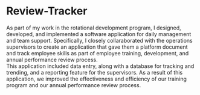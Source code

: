 # Review-Tracker
As part of my work in the rotational development program, I designed, developed, and implemented a software application for daily management and team support. 
Specifically, I closely collaraborated with the operations supervisors to create an application that gave them a  platform document and track employee skills as part of employee training, development, and annual performance review process.  
This application included data entry, along with a database for tracking and trending, and a reporting feature for the supervisors. As a result of this application, we improved the effectiveness and efficiency of our training 
program and our annual performance review process. 
